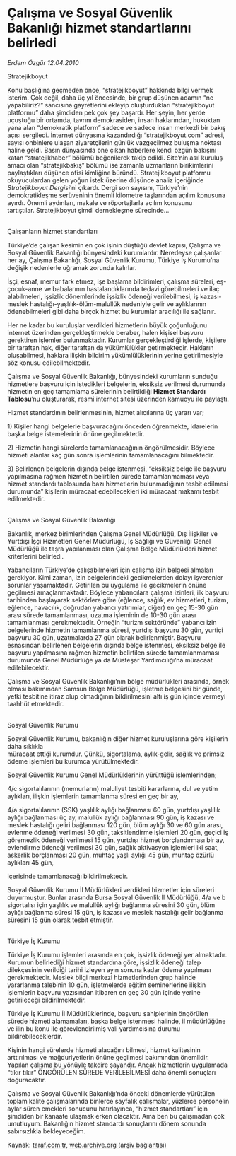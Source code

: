 # Çalışma ve Sosyal Güvenlik Bakanlığı hizmet standartlarını belirledi

*Erdem Özgür 12.04.2010*

<div class="yazi">Stratejikboyut
<p>Konu başlığına geçmeden önce, “stratejikboyut” hakkında bilgi vermek isterim. Çok değil, daha üç yıl öncesinde, bir grup düşünen adamın “ne yapabiliriz?” sancısına gayretlerini ekleyip oluşturdukları “stratejikboyut platformu” daha şimdiden pek çok şey başardı. Her şeyin, her yerde uçuştuğu bir ortamda, tavrını demokrasiden, insan haklarından, hukuktan yana alan “demokratik platform” sadece ve sadece insan merkezli bir bakış açısı sergiledi. İnternet dünyasına kazandırdığı “stratejikboyut.com” adresi, sayısı onbinlere ulaşan ziyaretçilerin günlük vazgeçilmez buluşma noktası haline geldi. Basın dünyasında öne çıkan haberlere kendi özgün bakışını katan “stratejikhaber” bölümü beğenilerek takip edildi. Site’nin asıl kuruluş amacı olan “stratejikbakış” bölümü ise zamanla uzmanların birikimlerini paylaştıkları düşünce ofisi kimliğine büründü. Stratejikboyut platformu okuyuculardan gelen yoğun istek üzerine düşünce analiz içeriğinde <i>Stratejikboyut Dergisi</i>’ni çıkardı. Dergi son sayısını, Türkiye’nin demokratikleşme serüveninin önemli kilometre taşlarından açılım konusuna ayırdı. Önemli aydınları, makale ve röportajlarla açılım konusunu<br/>tartıştılar. Stratejikboyut şimdi dernekleşme sürecinde...</p>
<br/>Çalışanların hizmet standartları
<p>Türkiye’de çalışan kesimin en çok işinin düştüğü devlet kapısı, Çalışma ve Sosyal Güvenlik Bakanlığı bünyesindeki kurumlardır. Neredeyse çalışanlar her ay, Çalışma Bakanlığı, Sosyal Güvenlik Kurumu, Türkiye İş Kurumu’na değişik nedenlerle uğramak zorunda kalırlar. </p>
<p>İşçi, esnaf, memur fark etmez, işe başlama bildirimleri, çalışma süreleri, eş-çocuk-anne ve babalarının hastalandıklarında tedavi görebilmeleri ve ilaç alabilmeleri, işsizlik dönemlerinde işsizlik ödeneği verilebilmesi, iş kazası-meslek hastalığı-yaşlılık-ölüm-malullük nedeniyle gelir ve aylıklarının ödenebilmeleri gibi daha birçok hizmet bu kurumlar aracılığı ile sağlanır. </p>
<p>Her ne kadar bu kuruluşlar verdikleri hizmetlerin büyük çoğunluğunu internet üzerinden gerçekleştirmekle beraber, halen kişisel başvuru gerektiren işlemler bulunmaktadır. Kurumlar gerçekleştirdiği işlerde, kişilere bir taraftan hak, diğer taraftan da yükümlülükler getirmektedir. Hakların oluşabilmesi, haklara ilişkin bildirim yükümlülüklerinin yerine getirilmesiyle söz konusu edilebilmektedir. </p>
<p>Çalışma ve Sosyal Güvenlik Bakanlığı, bünyesindeki kurumların sunduğu hizmetlere başvuru için istedikleri belgelerin, eksiksiz verilmesi durumunda hizmetin en geç tamamlama sürelerinin belirtildiği <b>Hizmet Standardı Tablosu</b>’nu oluşturarak, resmî internet sitesi üzerinden kamuoyu ile paylaştı. </p>
<p>Hizmet standardının belirlenmesinin, hizmet alıcılarına üç yararı var;</p>
<p>1) Kişiler hangi belgelerle başvuracağını önceden öğrenmekte, idarelerin başka belge istemelerinin önüne geçilmektedir. </p>
<p>2) Hizmetin hangi sürelerde tamamlanacağının öngörülmesidir. Böylece hizmeti alanlar kaç gün sonra işlemlerinin tamamlanacağını bilmektedir. </p>
<p>3) Belirlenen belgelerin dışında belge istenmesi, “eksiksiz belge ile başvuru yapılmasına rağmen hizmetin belirtilen sürede tamamlanmaması veya hizmet standardı tablosunda bazı hizmetlerin bulunmadığının tesbit edilmesi durumunda” kişilerin müracaat edebilecekleri iki müracaat makamı tesbit edilmektedir. </p>
<br/>Çalışma ve Sosyal Güvenlik Bakanlığı
<p>Bakanlık, merkez birimlerinden Çalışma Genel Müdürlüğü, Dış İlişkiler ve Yurtdışı İşçi Hizmetleri Genel Müdürlüğü, İş Sağlığı ve Güvenliği Genel Müdürlüğü ile taşra yapılanması olan Çalışma Bölge Müdürlükleri hizmet kriterlerini belirledi. </p>
<p>Yabancıların Türkiye’de çalışabilmeleri için çalışma izin belgesi almaları gerekiyor. Kimi zaman, izin belgelerindeki gecikmelerden dolayı işverenler sorunlar yaşamaktadır. Getirilen bu uygulama ile gecikmelerin önüne geçilmesi amaçlanmaktadır. Böylece yabancılara çalışma izinleri, ilk başvuru tarihinden başlayarak sektörlere göre (eğlence, sağlık, ev hizmetleri, turizm, eğlence, havacılık, doğrudan yabancı yatırımlar, diğer) en geç 15-30 gün arası sürede tamamlanması, uzatma işleminin de 10-30 gün arası tamamlanması gerekmektedir. Örneğin “turizm sektöründe” yabancı izin belgelerinde hizmetin tamamlanma süresi, yurtdışı başvuru 30 gün, yurtiçi başvuru 30 gün, uzatmalarda 27 gün olarak belirlenmiştir. Başvuru esnasından belirlenen belgelerin dışında belge istenmesi, eksiksiz belge ile başvuru yapılmasına rağmen hizmetin belirtilen sürede tamamlanmaması durumunda Genel Müdürlüğe ya da Müsteşar Yardımcılığı’na müracaat edilebilecektir. </p>
<p>Çalışma ve Sosyal Güvenlik Bakanlığı’nın bölge müdürlükleri arasında, örnek olması bakımından Samsun Bölge Müdürlüğü, işletme belgesini bir günde, yetki tesbitine itiraz olup olmadığının bildirilmesini altı iş gün içinde vermeyi taahhüt etmektedir.</p>
<br/>Sosyal Güvenlik Kurumu
<p>Sosyal Güvenlik Kurumu, bakanlığın diğer hizmet kuruluşlarına göre kişilerin daha sıklıkla <br/>müracaat ettiği kurumdur. Çünkü, sigortalama, aylık-gelir, sağlık ve primsiz ödeme işlemleri bu kurumca yürütülmektedir. </p>
<p>Sosyal Güvenlik Kurumu Genel Müdürlüklerinin yürüttüğü işlemlerinden;</p>
<p>4/c sigortalılarının (memurların) maluliyet tesbiti kararlarına, dul ve yetim aylıkları, ilişkin işlemlerin tamamlanma süresi en geç bir ay, </p>
<p>4/a sigortalılarının (SSK) yaşlılık aylığı bağlanması 60 gün, yurtdışı yaşlılık aylığı bağlanması üç ay, malullük aylığı bağlanması 90 gün, iş kazası ve meslek hastalığı geliri bağlanması 120 gün, ölüm aylığı 30 ve 60 gün arası, evlenme ödeneği verilmesi 30 gün, taksitlendirme işlemleri 20 gün, geçici iş göremezlik ödeneği verilmesi 15 gün, yurtdışı hizmet borçlandırması bir ay, evlendirme ödeneği verilmesi 30 gün, sağlık aktivasyon işlemleri iki saat, askerlik borçlanması 20 gün, muhtaç yaşlı aylığı 45 gün, muhtaç özürlü aylıkları 45 gün,</p>
<p>içerisinde tamamlanacağı bildirilmektedir. </p>
<p>Sosyal Güvenlik Kurumu İl Müdürlükleri verdikleri hizmetler için süreleri duyurmuştur. Bunlar arasında Bursa Sosyal Güvenlik İl Müdürlüğü, 4/a ve b sigortalısı için yaşlılık ve malullük aylığı bağlanma süresini 30 gün, ölüm aylığı bağlanma süresi 15 gün, iş kazası ve meslek hastalığı gelir bağlanma süresini 15 gün olarak tesbit etmiştir.</p>
<br/>Türkiye İş Kurumu
<p>Türkiye İş Kurumu işlemleri arasında en çok, işsizlik ödeneği yer almaktadır. Kurumun belirlediği hizmet standardına göre, işsizlik ödeneği talep dilekçesinin verildiği tarihi izleyen ayın sonuna kadar ödeme yapılması gerekmektedir. Meslek bilgi merkezi hizmetlerinden grup halinde yararlanma talebinin 10 gün, işletmelerde eğitim seminerlerine ilişkin işlemlerin başvuru yazısından itibaren en geç 30 gün içinde yerine getirileceği bildirilmektedir.</p>
<p>Türkiye İş Kurumu İl Müdürlüklerinde, başvuru sahiplerinin öngörülen sürede hizmeti alamamaları, başka belge istenmesi halinde, il müdürlüğüne ve ilin bu konu ile görevlendirilmiş vali yardımcısına durumu bildirebileceklerdir.</p>
<p>Kişinin hangi sürelerde hizmeti alacağını bilmesi, hizmet kalitesinin arttırılması ve mağduriyetlerin önüne geçilmesi bakımından önemlidir. Yapılan çalışma bu yönüyle takdire şayandır. Ancak hizmetlerin uygulamada “tıkır tıkır” ÖNGÖRÜLEN SÜREDE VERİLEBİLMESİ daha önemli sonuçları doğuracaktır. </p>
<p>Çalışma ve Sosyal Güvenlik Bakanlığı’nda önceki dönemlerde yürütülen toplam kalite çalışmalarında binlerce sayfalık çalışmalar, yüzlerce personelin aylar süren emekleri sonucunu hatırlayınca, “hizmet standartları” için şimdiden bir kanaate ulaşmak erken olacaktır. Ama ben bu çalışmadan çok umutluyum. Bakanlığın hizmet standardı sonuçlarını dönem sonunda sabırsızlıkla bekleyeceğim.</p></div>

Kaynak: [taraf.com.tr](http://www.taraf.com.tr:80/makale/10855.htm), [web.archive.org (arşiv bağlantısı)](http://web.archive.org/web/20100415185920/http://www.taraf.com.tr:80/makale/10855.htm)
